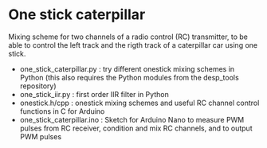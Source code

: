 # One stick caterpillar

Mixing scheme for two channels of a radio control (RC) transmitter, to be able to control the left track and the rigth track of a caterpillar car using one stick.

* one_stick_caterpillar.py : try different onestick mixing schemes in Python (this also requires the Python modules from the desp_tools repository)
* one_stick_iir.py : first order IIR filter in Python
* onestick.h/cpp : onestick mixing schemes and useful RC channel control functions in C for Arduino
* one_stick_caterpillar.ino : Sketch for Arduino Nano to measure PWM pulses from RC receiver, condition and mix RC channels, and to output PWM pulses
